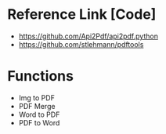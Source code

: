 # Reference Link [Code]
- https://github.com/Api2Pdf/api2pdf.python
- https://github.com/stlehmann/pdftools

# Functions
- Img to PDF 
- PDF Merge
- Word to PDF 
- PDF to Word 